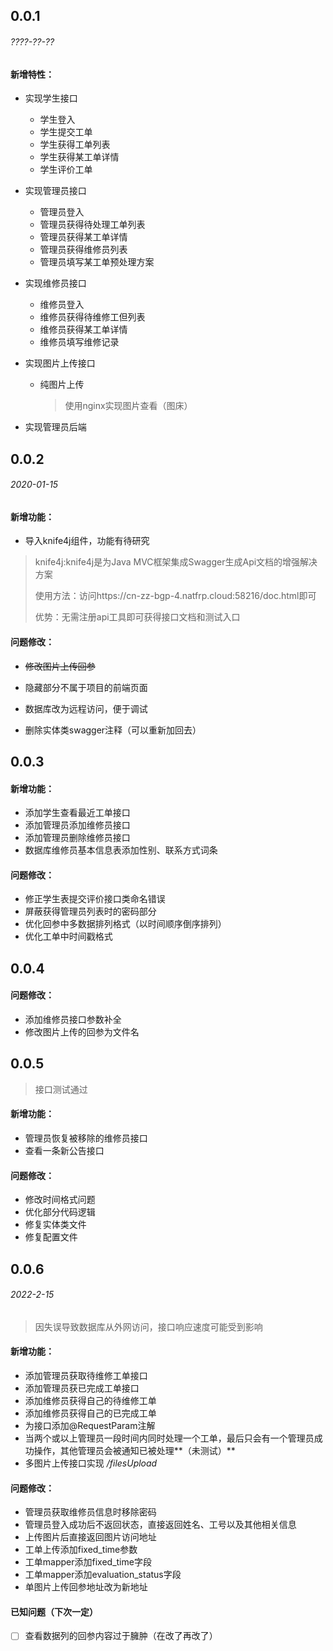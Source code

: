 ## 0.0.1

###### ????-??-??

#### 新增特性：

- 实现学生接口

  - 学生登入
  - 学生提交工单
  - 学生获得工单列表
  - 学生获得某工单详情
  - 学生评价工单

- 实现管理员接口

  - 管理员登入
  - 管理员获得待处理工单列表
  - 管理员获得某工单详情
  - 管理员获得维修员列表
  - 管理员填写某工单预处理方案

- 实现维修员接口

  - 维修员登入
  - 维修员获得待维修工但列表
  - 维修员获得某工单详情
  - 维修员填写维修记录

- 实现图片上传接口

  - 纯图片上传

    > 使用nginx实现图片查看（图床）

- 实现管理员后端

## 0.0.2

###### 2020-01-15

#### 新增功能：

- 导入knife4j组件，功能有待研究

> knife4j:knife4j是为Java MVC框架集成Swagger生成Api文档的增强解决方案
>
> 使用方法：访问https://cn-zz-bgp-4.natfrp.cloud:58216/doc.html即可
>
> 优势：无需注册api工具即可获得接口文档和测试入口

#### 问题修改：

- ~~修改图片上传回参~~

- 隐藏部分不属于项目的前端页面
- 数据库改为远程访问，便于调试
- 删除实体类swagger注释（可以重新加回去）

## 0.0.3

#### 新增功能：

- 添加学生查看最近工单接口
- 添加管理员添加维修员接口
- 添加管理员删除维修员接口
- 数据库维修员基本信息表添加性别、联系方式词条

#### 问题修改：

- 修正学生表提交评价接口类命名错误
- 屏蔽获得管理员列表时的密码部分
- 优化回参中多数据排列格式（以时间顺序倒序排列）
- 优化工单中时间戳格式

## 0.0.4

#### 问题修改：

- 添加维修员接口参数补全
- 修改图片上传的回参为文件名

## 0.0.5

> 接口测试通过

#### 新增功能：

- 管理员恢复被移除的维修员接口
- 查看一条新公告接口

#### 问题修改：

- 修改时间格式问题
- 优化部分代码逻辑
- 修复实体类文件
- 修复配置文件

## 0.0.6

###### 2022-2-15

> 因失误导致数据库从外网访问，接口响应速度可能受到影响

#### 新增功能：

- 添加管理员获取待维修工单接口
- 添加管理员获已完成工单接口
- 添加维修员获得自己的待维修工单
- 添加维修员获得自己的已完成工单
- 为接口添加@RequestParam注解
- 当两个或以上管理员一段时间内同时处理一个工单，最后只会有一个管理员成功操作，其他管理员会被通知已被处理**（未测试）**
- 多图片上传接口实现 */filesUpload*

#### 问题修改：

- 管理员获取维修员信息时移除密码
- 管理员登入成功后不返回状态，直接返回姓名、工号以及其他相关信息
- 上传图片后直接返回图片访问地址
- 工单上传添加fixed_time参数
- 工单mapper添加fixed_time字段
- 工单mapper添加evaluation_status字段
- 单图片上传回参地址改为新地址

#### 已知问题（下次一定）

- [ ] 查看数据列的回参内容过于臃肿（在改了再改了）

